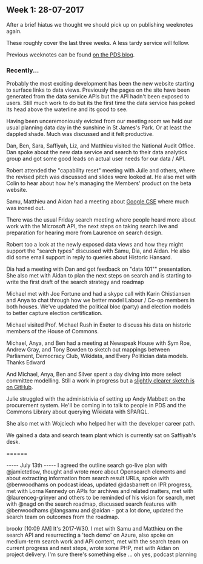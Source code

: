 ## Week 1: 28-07-2017

After a brief hiatus we thought we should pick up on publishing weeknotes again.

These roughly cover the last three weeks. A less tardy service will follow.

Previous weeknotes can be found [on the PDS blog](https://pds.blog.parliament.uk/?s=%22Fortnight+notes%22).

### Recently...

Probably the most exciting development has been the new website starting to surface links to data views. Previously the pages on the site have been generated from the data service APIs but the API hadn't been exposed to users. Still much work to do but its the first time the data service has poked its head above the waterline and its good to see.

Having been unceremoniously evicted from our meeting room we held our usual planning data day in the sunshine in St James's Park. Or at least the dappled shade. Much was discussed and it felt productive.

Dan, Ben, Sara, Saffiyah, Liz, and Matthieu visited the National Audit Office. Dan spoke about the new data service and search to their data analytics group and got some good leads on actual user needs for our data / API.

Robert attended the "capability reset" meeting with Julie and others, where the revised pitch was discussed and slides were looked at. He also met with Colin to hear about how he's managing the Members' product on the beta website.

Samu, Matthieu and Aidan had a meeting about [Google CSE](https://cse.google.com/cse/) where much was ironed out. 

There was the usual Friday search meeting where people heard more about work with the Microsoft API, the next steps on taking search live and preparation for hearing more from Laurence on search design.

Robert too a look at the newly exposed data views and how they might support the "search types" discussed with Samu, Dia, and Aidan. He also did some email support in reply to queries about Historic Hansard.

Dia had a meeting with Dan and got feedback on "data 101"" presentation. She also met with Aidan to plan the next steps on search and is starting to write the first draft of the search strategy and roadmap

Michael met with Joe Fortune and had a skype call with Karin Chistiansen and Anya to chat through how we better model Labour / Co-op members in both houses. We've updated the political bloc (party) and election models to better capture election certification.

Michael visited Prof. Michael Rush in Exeter to discuss his data on historic members of the House of Commons.

Michael, Anya, and Ben had a meeting at Newspeak House with Sym Roe, Andrew Gray, and Tony Bowden to sketch out mappings between Parliament, Democracy Club, Wikidata, and Every Politician data models. Thanks Edward

And Michael, Anya, Ben and Silver spent a day diving into more select committee modelling. Still a work in progress but a [slightly clearer sketch is on GitHub](https://github.com/ukparliament/ontologies/blob/master/formal-body/formal-body.png).

Julie struggled with the administrivia of setting up Andy Mabbett on the procurement system. He'll be coming in to talk to people in PDS and the Commons Library about querying Wikidata with SPARQL.

She also met with Wojciech who helped her with the developer career path.







We gained a data and search team plant which is currently sat on Saffiyah's desk.




======









----- July 13th -----
I agreed the outline search go-live plan with @jamietetlow, thought and wrote more about Opensearch elements and about extracting information from search result URLs, spoke with @benwoodhams on podcast ideas, updated @dasbarrett on IPR progress, met with Lorna Kennedy on APIs for archives and related matters, met with @laurenceg-grinyer and others to be reminded of his vision for search, met with @nagd on the search roadmap, discussed search features with @benwoodhams @langsamu and @aidan - got a lot done, updated the search team on outcomes from the roadmap.


 








 



brookr
[10:09 AM] 
It's 2017-W30. I met with Samu and Matthieu on the search API and resurrecting a 'tech demo' on Azure, also spoke on medium-term search work and API content, met with the search team on current progress and next steps, wrote some PHP, met with Aidan on project delivery. I'm sure there's something else ... oh yes, podcast planning



